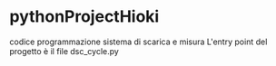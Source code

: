 # pythonProjectHioki
codice programmazione sistema di scarica e misura
L'entry point del progetto è il file dsc_cycle.py
